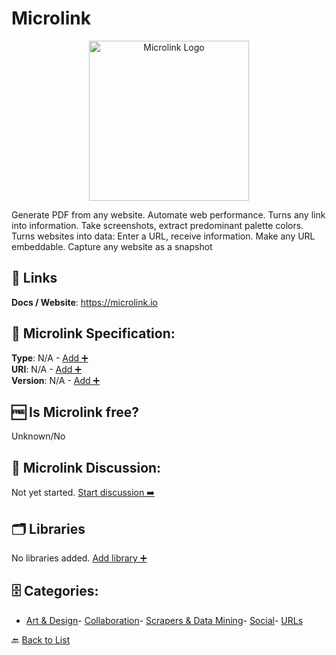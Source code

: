 # Microlink
<p align="center">
    <img width="256" src="https://raw.githubusercontent.com/apis-list/apis-list/main/apis/microlink/logo_256x256.png" alt="Microlink Logo"/>
</p>
Generate PDF from any website. Automate web performance. Turns any link into information. Take screenshots, extract predominant palette colors. Turns websites into data: Enter a URL, receive information. Make any URL embeddable. Capture any website as a snapshot

##  🔗 Links
**Docs / Website**: https://microlink.io

## 🧬 Microlink Specification:
**Type**: N/A - [Add ➕](https://github.com/apis-list/apis-list/edit/main/apis/microlink/microlink.yaml)  
**URI**: N/A - [Add ➕](https://github.com/apis-list/apis-list/edit/main/apis/microlink/microlink.yaml)  
**Version**: N/A - [Add ➕](https://github.com/apis-list/apis-list/edit/main/apis/microlink/microlink.yaml)

## 🆓 Is Microlink free?
 Unknown/No 

## 💬 Microlink Discussion:
Not yet started. [Start discussion ➡️](https://github.com/apis-list/apis-list/discussions/new)

## 🗂️ Libraries

No libraries added. [Add library ➕](https://github.com/apis-list/apis-list/edit/main/apis/microlink/microlink.yaml)    


## 🗄️ Categories:
- [Art & Design](https://github.com/apis-list/apis-list#art--design-)- [Collaboration](https://github.com/apis-list/apis-list#collaboration-)- [Scrapers & Data Mining](https://github.com/apis-list/apis-list#scrapers--data-mining-)- [Social](https://github.com/apis-list/apis-list#social-)- [URLs](https://github.com/apis-list/apis-list#urls-)

🔙  [Back to List](https://github.com/apis-list/apis-list)
